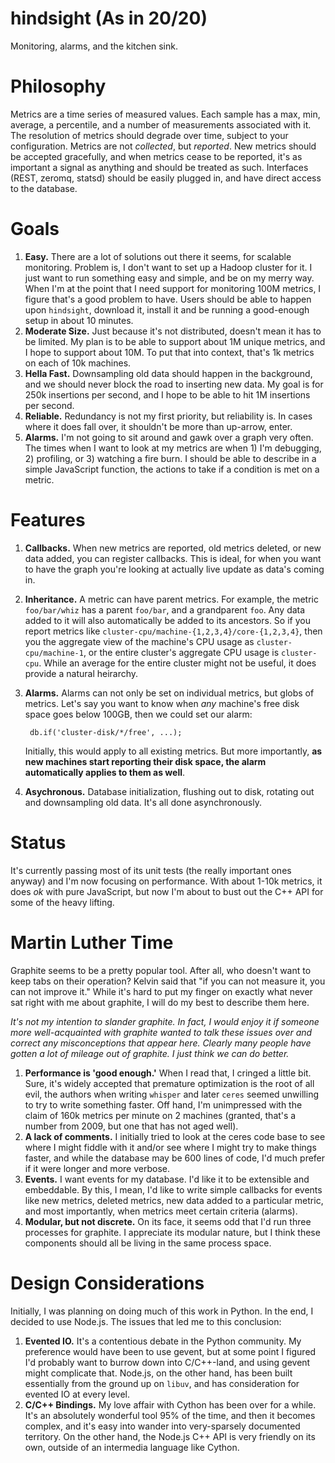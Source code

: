 hindsight (As in 20/20)
=======================
Monitoring, alarms, and the kitchen sink.

Philosophy
==========
Metrics are a time series of measured values. Each sample has a max, min, 
average, a percentile, and a number of measurements associated with it. The 
resolution of metrics should degrade over time, subject to your configuration.
Metrics are not _collected_, but _reported_. New metrics should be accepted 
gracefully, and when metrics cease to be reported, it's as important a signal as
anything and should be treated as such. Interfaces (REST, zeromq, statsd) should
be easily plugged in, and have direct access to the database.

Goals
=====

1. __Easy.__ There are a lot of solutions out there it seems, for scalable
    monitoring. Problem is, I don't want to set up a Hadoop cluster for it. I 
    just want to run something easy and simple, and be on my merry way. When I'm 
    at the point that I need support for monitoring 100M metrics, I figure 
    that's a good problem to have. Users should be able to happen upon 
    `hindsight`, download it, install it and be running a good-enough setup in 
    about 10 minutes.
2. __Moderate Size.__ Just because it's not distributed, doesn't mean it has to 
    be limited. My plan is to be able to support about 1M unique metrics, and I
    hope to support about 10M. To put that into context, that's 1k metrics on
    each of 10k machines.
3. __Hella Fast.__ Downsampling old data should happen in the background, and we
    should never block the road to inserting new data. My goal is for 250k 
    insertions per second, and I hope to be able to hit 1M insertions per 
    second.
4. __Reliable.__ Redundancy is not my first priority, but reliability is. In 
    cases where it does fall over, it shouldn't be more than up-arrow, enter.
5. __Alarms.__ I'm not going to sit around and gawk over a graph very often. The
    times when I want to look at my metrics are when 1) I'm debugging, 2) 
    profiling, or 3) watching a fire burn. I should be able to describe in a 
    simple JavaScript function, the actions to take if a condition is met on a
    metric.

Features
========

1. __Callbacks.__ When new metrics are reported, old metrics deleted, or new 
    data added, you can register callbacks. This is ideal, for when you want to
    have the graph you're looking at actually live update as data's coming in.
2. __Inheritance.__ A metric can have parent metrics. For example, the metric
    `foo/bar/whiz` has a parent `foo/bar`, and a grandparent `foo`. Any data 
    added to it will also automatically be added to its ancestors. So if you
    report metrics like `cluster-cpu/machine-{1,2,3,4}/core-{1,2,3,4}`, then you
    the aggregate view of the machine's CPU usage as `cluster-cpu/machine-1`, or 
    the entire cluster's aggregate CPU usage is `cluster-cpu`. While an average 
    for the entire cluster might not be useful, it does provide a natural 
    heirarchy.
3. __Alarms.__ Alarms can not only be set on individual metrics, but globs of 
    metrics. Let's say you want to know when _any_ machine's free disk space 
    goes below 100GB, then we could set our alarm:
    
        db.if('cluster-disk/*/free', ...);
    
    Initially, this would apply to all existing metrics. But more importantly,
    __as new machines start reporting their disk space, the alarm automatically
    applies to them as well__.
4. __Asychronous.__ Database initialization, flushing out to disk, rotating out
    and downsampling old data. It's all done asynchronously.

Status
======
It's currently passing most of its unit tests (the really important ones anyway)
and I'm now focusing on performance. With about 1-10k metrics, it does _ok_ with
pure JavaScript, but now I'm about to bust out the C++ API for some of the heavy
lifting.

Martin Luther Time
==================
Graphite seems to be a pretty popular tool. After all, who doesn't want to keep 
tabs on their operation? Kelvin said that "if you can not measure it, you can 
not improve it." While it's hard to put my finger on exactly what never sat right with me about graphite, I will do my best to describe them here.

_It's not my intention to slander graphite. In fact, I would enjoy it if someone more well-acquainted with graphite wanted to talk these issues over and correct
any misconceptions that appear here. Clearly many people have gotten a lot of 
mileage out of graphite. I just think we can do better._

1. __Performance is 'good enough.'__ When I read that, I cringed a little bit. 
    Sure, it's widely accepted that premature optimization is the root of all 
    evil, the authors when writing `whisper` and later `ceres` seemed unwilling 
    to try to write something faster. Off hand, I'm unimpressed with the claim 
    of 160k metrics per minute on 2 machines (granted, that's a number from 
    2009, but one that has not aged well).
2. __A lack of comments.__ I initially tried to look at the ceres code base to 
    see where I might fiddle with it and/or see where I might try to make things
    faster, and while the database may be 600 lines of code, I'd much prefer if 
    it were longer and more verbose.
3. __Events.__ I want events for my database. I'd like it to be extensible and 
    embeddable. By this, I mean, I'd like to write simple callbacks for events 
    like new metrics, deleted metrics, new data added to a particular metric, 
    and most importantly, when metrics meet certain criteria (alarms).
4. __Modular, but not discrete.__ On its face, it seems odd that I'd run three 
    processes for graphite. I appreciate its modular nature, but I think these 
    components should all be living in the same process space.

Design Considerations
=====================
Initially, I was planning on doing much of this work in Python. In the end, I 
decided to use Node.js. The issues that led me to this conclusion:

1. __Evented IO.__ It's a contentious debate in the Python community. My 
    preference would have been to use gevent, but at some point I figured I'd 
    probably want to burrow down into C/C++-land, and using gevent might 
    complicate that. Node.js, on the other hand, has been built essentially from
    the ground up on `libuv`, and has consideration for evented IO at every 
    level.
2. __C/C++ Bindings.__ My love affair with Cython has been over for a while. 
    It's an absolutely wonderful tool 95% of the time, and then it becomes 
    complex, and it's easy into wander into very-sparsely documented territory.
    On the other hand, the Node.js C++ API is very friendly on its own, outside 
    of an intermedia language like Cython.

